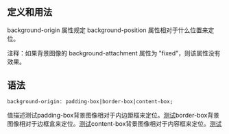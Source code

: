 定义和用法
-----

background-origin 属性规定 background-position 属性相对于什么位置来定位。

注释：如果背景图像的 background-attachment 属性为 "fixed"，则该属性没有效果。

语法
--

    background-origin: padding-box|border-box|content-box;

值描述测试padding-box背景图像相对于内边距框来定位。[测试](http://www.w3school.com.cn/tiy/c.asp?f=css_background-origin)border-box背景图像相对于边框盒来定位。[测试](http://www.w3school.com.cn/tiy/c.asp?f=css_background-origin&p=2)content-box背景图像相对于内容框来定位。[测试](http://www.w3school.com.cn/tiy/c.asp?f=css_background-origin&p=3)